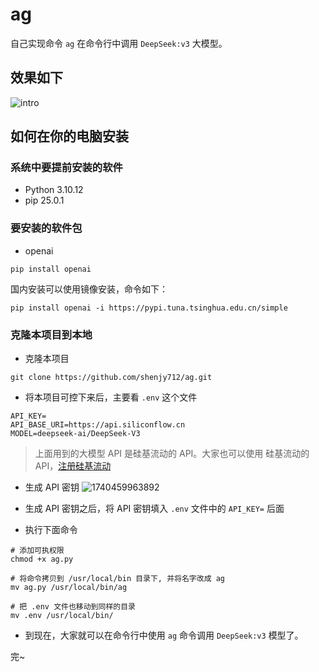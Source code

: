 # ag
自己实现命令 `ag` 在命令行中调用 `DeepSeek:v3` 大模型。

## 效果如下

![intro](https://github.com/user-attachments/assets/fe004408-bfc6-4983-9339-a7ead9a2e081)

## 如何在你的电脑安装

### 系统中要提前安装的软件

- Python 3.10.12
- pip 25.0.1

### 要安装的软件包

- openai
```shell
pip install openai
```
国内安装可以使用镜像安装，命令如下：
```shell
pip install openai -i https://pypi.tuna.tsinghua.edu.cn/simple
```

### 克隆本项目到本地

- 克隆本项目
```shell
git clone https://github.com/shenjy712/ag.git
```
- 将本项目可控下来后，主要看 `.env` 这个文件
```
API_KEY=
API_BASE_URI=https://api.siliconflow.cn
MODEL=deepseek-ai/DeepSeek-V3
```
> 上面用到的大模型 API 是硅基流动的 API。大家也可以使用 硅基流动的API，[注册硅基流动](https://cloud.siliconflow.cn/i/BLu934tI)

- 生成 API 密钥
![1740459963892](https://github.com/user-attachments/assets/c2556ff3-4c75-47ea-b735-a6b0368c6da5)

- 生成 API 密钥之后，将 API 密钥填入 `.env` 文件中的 `API_KEY=` 后面
- 执行下面命令
```shell
# 添加可执权限
chmod +x ag.py

# 将命令拷贝到 /usr/local/bin 目录下, 并将名字改成 ag
mv ag.py /usr/local/bin/ag

# 把 .env 文件也移动到同样的目录
mv .env /usr/local/bin/
```
- 到现在，大家就可以在命令行中使用 `ag` 命令调用 `DeepSeek:v3` 模型了。

完~
